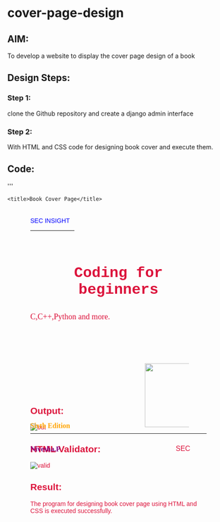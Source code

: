 # cover-page-design
## AIM:
To develop a website to display the cover page design of a book

## Design Steps:

### Step 1:
clone the Github repository and create a django admin interface

### Step 2:
With HTML and CSS code for designing book cover and execute them.

## Code:
'''
<style>

    .bookpage{
        width: 400px;
        height: 600px;
        color:crimson;
        margin-left: auto;
        margin-right: auto;
        padding: 20px;
        font-family: 'Franklin Gothic Medium', 'Arial Narrow', Arial, sans-serif;
        background-image: url(/static/images/back.png);
        background-size: cover;
    }
        

    .insight{
        color: blue;

    }

    
    .hrstyle{
        width:100px;
    }
    .author{
    
        display: inline;
        position: relative;
        color: purple;
        top:190px;
        
        font-family:Georgia;
        font-size: medium;
    }
    .booktitle{
        font-family: 'Courier New', Courier, monospace;
        font-size: larger;
        text-align: center;
        position: relative;
        top: 30px;
    
    }
    .id {
        width:400px;
        position: relative;
        top:180px;
        
    }
    .pub{
        font-size: medium;
        position: relative;
        top:155px;
        left:330px;
    }
    .ed{
        color:orange;
        font-size: medium;
        font-family: Verdana;
        position:relative;
        top:85px;

    }
    .subtitle{
        font-family:Tahoma;
        font-size: large;
        position: relative;
        top:40px;
    }
    .mypic{
        position: relative;
        top: 135px;
        left: 260px;
        width: 100px;
        height: 100px;
        background-size: cover;
    }
    </style>
    <title>Book Cover Page</title>
</head>
<body>
    <div class="bookpage">
        <div class="insight">
            SEC INSIGHT
        </div>
        <div class="hrstyle">
            <hr style="color: red;">
        </div>
        <div class="booktitle">
            <h1>Coding for beginners</h1></div>
        <div class="subtitle">
            C,C++,Python and more.
        </div>
        <div class="mypic">
            <img src="/static/images/my.png" width="130" height="145" alt="">
        </div>
        <div class="id">
            <hr style="color: indigo;">
        </div>
        <div class="author">
           <p><b>Nivesha.P</b></p>
        </div>
        <div class="pub">
            SEC
        </div>
        <div class="ed">
            <b>Sixth Edition</b>
        </div>
    </body>
</html>


## Output:
![out](https://github.com/niveshaprabu/cover-page-design/assets/122986499/d280fdc3-ee66-4369-a3b1-f3141236db6b)
## HTML Validator:
![valid](https://github.com/niveshaprabu/cover-page-design/assets/122986499/43ea2aef-673d-4da2-82c3-f0fe158c27f4)


## Result:
The program for designing book cover page using HTML and CSS is executed successfully.
